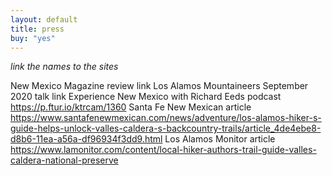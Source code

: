 ```yaml
---
layout: default
title: press
buy: "yes"
---
```


*link the names to the sites*

New Mexico Magazine review link
Los Alamos Mountaineers September 2020 talk link
Experience New Mexico with Richard Eeds podcast https://p.ftur.io/ktrcam/1360
Santa Fe New Mexican article https://www.santafenewmexican.com/news/adventure/los-alamos-hiker-s-guide-helps-unlock-valles-caldera-s-backcountry-trails/article_4de4ebe8-d8b6-11ea-a56a-df96934f3dd9.html
Los Alamos Monitor article https://www.lamonitor.com/content/local-hiker-authors-trail-guide-valles-caldera-national-preserve

